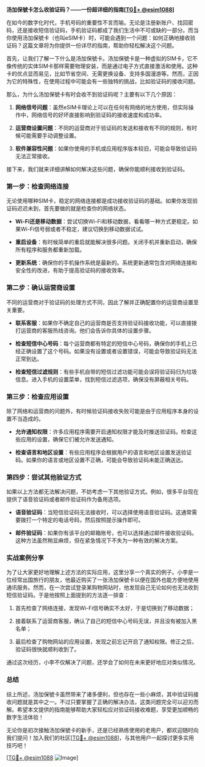 **汤加保號卡怎么收验证码？——一份超详细的指南[[TG💪+ @esim1088](https://t.me/s/esim1088)]**

在如今的数字化时代，手机号码的重要性不言而喻。无论是注册新账户、找回密码，还是接收短信验证码，手机验证码都成了我们生活中不可或缺的一部分。而当你使用汤加保號卡（也叫eSIM卡）时，可能会遇到一个问题：如何正确地接收验证码？这篇文章将为你提供一份详尽的指南，帮助你轻松解决这个问题。

首先，让我们了解一下什么是汤加保號卡。汤加保號卡是一种虚拟的SIM卡，它不像传统的实体SIM卡那样需要物理安装，而是通过电子方式直接激活和使用。这种卡的优点显而易见，比如节省空间、无需更换设备、支持多国漫游等。然而，正因为它的特殊性，在使用过程中可能会有一些独特的挑战，比如验证码的接收问题。

那么，为什么汤加保號卡有时会收不到验证码呢？主要有以下几个原因：

1. **网络信号问题**：虽然eSIM卡理论上可以在任何有网络的地方使用，但实际操作中，网络信号的好坏直接影响到验证码的接收速度和成功率。
   
2. **运营商设置问题**：不同的运营商对于验证码的发送和接收有不同的规则，有时候可能需要手动调整设置。

3. **软件兼容性问题**：如果你使用的手机或应用程序版本较旧，可能会导致验证码无法正常接收。

接下来，我们就来详细讲解如何解决这些问题，确保你能顺利接收到验证码。

### 第一步：检查网络连接

无论使用哪种SIM卡，稳定的网络连接都是成功接收验证码的基础。如果你发现验证码迟迟未到，首先要做的就是检查你的网络状态。

- **Wi-Fi还是移动数据**：尝试切换Wi-Fi和移动数据，看看哪一种方式更稳定。如果Wi-Fi信号弱或者不稳定，建议切换到移动数据试试。
  
- **重启设备**：有时候简单的重启就能解决很多问题。关闭手机并重新启动，确保所有程序和服务都重新加载。

- **更新系统**：确保你的手机操作系统是最新的。系统更新通常包含对网络连接和安全性的改进，有助于提高验证码的接收效率。

### 第二步：确认运营商设置

不同的运营商对于验证码的处理方式不同，因此了解并正确配置你的运营商设置至关重要。

- **联系客服**：如果你不确定自己的运营商是否支持验证码接收功能，可以直接拨打运营商的客服热线咨询。他们会告诉你具体的设置步骤。

- **检查短信中心号码**：每个运营商都有特定的短信中心号码，确保你的手机上已经正确设置了这个号码。如果没有设置或者设置错误，可能会导致验证码无法正常到达。

- **检查短信过滤规则**：有些手机自带的短信过滤功能可能会误将验证码归为垃圾信息。进入手机的设置菜单，找到短信过滤选项，确保没有屏蔽相关号码。

### 第三步：检查应用设置

除了网络和运营商的问题外，有时候验证码接收失败可能是由于应用程序本身的设置不当造成的。

- **允许通知权限**：许多应用程序需要开启通知权限才能及时推送验证码。检查这些应用的设置，确保它们被允许发送通知。

- **检查语言和地区设置**：有些应用程序会根据用户的语言和地区设置发送验证码。如果你的语言或地区设置不正确，可能会导致验证码未能正确送达。

### 第四步：尝试其他验证方式

如果以上方法都无法解决问题，不妨考虑一下其他验证方式。例如，很多平台现在提供了语音验证码或者邮件验证码作为备用选项。

- **语音验证码**：当短信验证码无法接收时，可以选择使用语音验证码。这通常需要拨打一个特定的电话号码，然后按照提示操作即可。

- **邮件验证码**：如果你有该平台的邮箱账号，也可以选择通过邮件接收验证码。这种方法虽然稍显麻烦，但在紧急情况下不失为一种有效的解决方案。

### 实战案例分享

为了让大家更好地理解上述方法的实际应用，这里分享一个真实的例子。小李是一位经常出国旅行的朋友，他最近购买了一张汤加保號卡以便在国外也能方便地使用通讯服务。然而，在一次尝试登录某购物网站时，他发现自己无论如何也无法收到短信验证码。于是他按照上面提到的方法逐一排查：

1. 首先检查了网络连接，发现Wi-Fi信号确实不太好，于是切换到了移动数据；
   
2. 接着联系了运营商客服，确认了自己的短信中心号码无误，并且没有被加入黑名单；
   
3. 最后检查了购物网站的应用设置，发现之前忘记开启了通知权限。修正之后，验证码很快就顺利收到了。

通过这次经历，小李不仅解决了问题，还学会了如何在未来更好地应对类似情况。

### 总结

综上所述，汤加保號卡虽然带来了诸多便利，但也存在一些小麻烦，其中验证码接收问题就是其中之一。不过只要掌握了正确的解决办法，这类问题完全可以迎刃而解。希望本文提供的指南能够帮助大家轻松应对验证码接收难题，享受更加顺畅的数字生活体验！

无论你是初次接触汤加保號卡的新手，还是已经熟练使用的老用户，都欢迎随时向我们提问！加入我们的社区[[TG💪+ @esim1088](https://t.me/s/esim1088)]，与其他用户一起探讨更多实用技巧吧！

[[TG💪+ @esim1088](https://t.me/s/esim1088) ![Image](https://i.postimg.cc/4NQfJmqS/Snipaste-2025-05-13-00-14-12.png)]